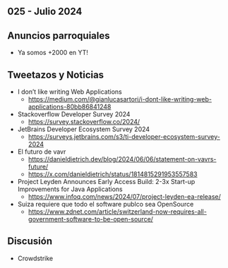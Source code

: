 025 - Julio 2024
--

## Anuncios parroquiales
* Ya somos +2000 en YT!

## Tweetazos y Noticias
* I don’t like writing Web Applications
  * https://medium.com/@gianlucasartori/i-dont-like-writing-web-applications-80bb86841248
* Stackoverflow Developer Survey 2024
  * https://survey.stackoverflow.co/2024/
* JetBrains Developer Ecosystem Survey 2024
  * https://surveys.jetbrains.com/s3/ti-developer-ecosystem-survey-2024
* El futuro de vavr
  * https://danieldietrich.dev/blog/2024/06/06/statement-on-vavrs-future/
  * https://x.com/danieldietrich/status/1814815291953557583
* Project Leyden Announces Early Access Build: 2-3x Start-up Improvements for Java Applications
  * https://www.infoq.com/news/2024/07/project-leyden-ea-release/ 
* Suiza requiere que todo el software publco sea OpenSource
  * https://www.zdnet.com/article/switzerland-now-requires-all-government-software-to-be-open-source/

## Discusión
* Crowdstrike
